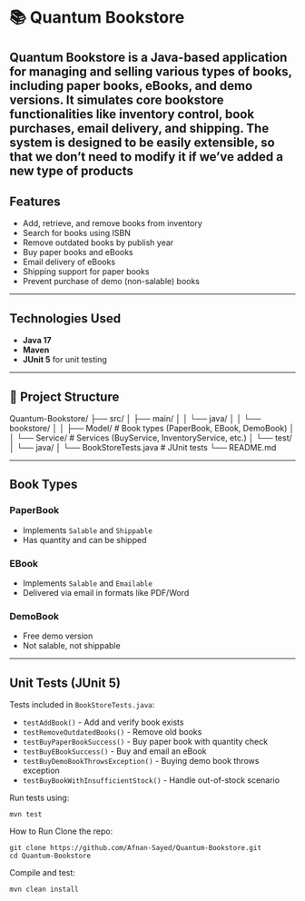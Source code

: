 # 📚 Quantum Bookstore

Quantum Bookstore is a Java-based application for managing and selling various types of books, including paper books, eBooks, and demo versions. It simulates core bookstore functionalities like inventory control, book purchases, email delivery, and shipping.
The system is designed to be easily extensible, so that we don’t need to modify it if we’ve added a new type of products
---

## Features

- Add, retrieve, and remove books from inventory
- Search for books using ISBN
- Remove outdated books by publish year
- Buy paper books and eBooks
- Email delivery of eBooks
- Shipping support for paper books
- Prevent purchase of demo (non-salable) books

---

## Technologies Used

- **Java 17**
- **Maven**
- **JUnit 5** for unit testing

---

## 📂 Project Structure

Quantum-Bookstore/
├── src/
│ ├── main/
│ │ └── java/
│ │ └── bookstore/
│ │ ├── Model/ # Book types (PaperBook, EBook, DemoBook)
│ │ └── Service/ # Services (BuyService, InventoryService, etc.)
│ └── test/
│ └── java/
│ └── BookStoreTests.java # JUnit tests
└── README.md

---

## Book Types

### PaperBook
- Implements `Salable` and `Shippable`
- Has quantity and can be shipped

### EBook
- Implements `Salable` and `Emailable`
- Delivered via email in formats like PDF/Word

### DemoBook
- Free demo version
- Not salable, not shippable

---

## Unit Tests (JUnit 5)

Tests included in `BookStoreTests.java`:
- `testAddBook()` - Add and verify book exists
- `testRemoveOutdatedBooks()` - Remove old books
- `testBuyPaperBookSuccess()` - Buy paper book with quantity check
- `testBuyEBookSuccess()` - Buy and email an eBook
- `testBuyDemoBookThrowsException()` - Buying demo book throws exception
- `testBuyBookWithInsufficientStock()` - Handle out-of-stock scenario

Run tests using:
```
mvn test
```
How to Run
Clone the repo:
```
git clone https://github.com/Afnan-Sayed/Quantum-Bookstore.git
cd Quantum-Bookstore
```
Compile and test:
```
mvn clean install
```
